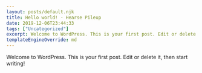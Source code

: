 ```yaml
---
layout: posts/default.njk
title: Hello world! - Hearse Pileup
date: 2019-12-06T23:44:33
tags: ["Uncategorized"]
excerpt: Welcome to WordPress. This is your first post. Edit or delete it, then start writing!
templateEngineOverride: md
---
```


<p>Welcome to WordPress. This is your first post. Edit or delete it, then start writing!</p>
